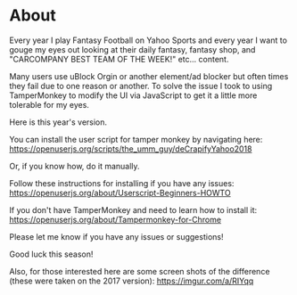# About

Every year I play Fantasy Football on Yahoo Sports and every year I want to gouge my eyes out looking at their daily fantasy, fantasy shop, and "CARCOMPANY BEST TEAM OF THE WEEK!" etc... content.

Many users use uBlock Orgin or another element/ad blocker but often times they fail due to one reason or another. To solve the issue I took to using TamperMonkey to modify the UI via JavaScript to get it a little more tolerable for my eyes.

Here is this year's version. 

You can install the user script for tamper monkey by navigating here: https://openuserjs.org/scripts/the_umm_guy/deCrapifyYahoo2018

Or, if you know how, do it manually.

Follow these instructions for installing if you have any issues: https://openuserjs.org/about/Userscript-Beginners-HOWTO

If you don't have TamperMonkey and need to learn how to install it: https://openuserjs.org/about/Tampermonkey-for-Chrome

Please let me know if you have any issues or suggestions!

Good luck this season!

Also, for those interested here are some screen shots of the difference (these were taken on the 2017 version): https://imgur.com/a/RIYqq
